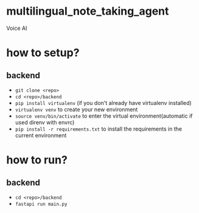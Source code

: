 # multilingual_note_taking_agent
Voice AI

# how to setup?

## backend
- `git clone <repo>`
- `cd <repo>/backend`
- `pip install virtualenv` (if you don't already have virtualenv installed)
- `virtualenv venv` to create your new environment
- `source venv/bin/activate` to enter the virtual environment(automatic if used direnv with envrc)
- `pip install -r requirements.txt` to install the requirements in the current environment

# how to run?

## backend
- `cd <repo>/backend`
- `fastapi run main.py`
